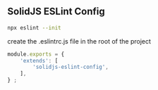 ## SolidJS ESLint Config


``` bash
npx eslint --init
```

create the .eslintrc.js file in the root of the project

```js
module.exports = {
    'extends': [
        'solidjs-eslint-config',
    ],
} ;
```
